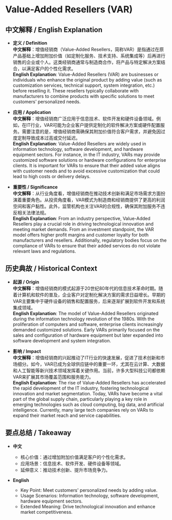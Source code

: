 # Value-Added Resellers (VAR)

## 中文解释 / English Explanation

* **定义 / Definition**  
  **中文解释**：增值经销商（Value-Added Resellers，简称VAR）是指通过在原产品基础上增加附加价值（如定制化服务、技术支持、系统集成等）后再进行销售的企业或个人。这类经销商通常与制造商合作，将产品与特定解决方案结合，以满足客户的个性化需求。  
  **English Explanation**: Value-Added Resellers (VAR) are businesses or individuals who enhance the original product by adding value (such as customization services, technical support, system integration, etc.) before reselling it. These resellers typically collaborate with manufacturers to combine products with specific solutions to meet customers' personalized needs.

* **应用 / Application**  
  **中文解释**：增值经销商广泛应用于信息技术、软件开发和硬件设备领域。例如，在IT行业，VAR可能为企业客户提供定制化的软件解决方案或硬件配置服务。需要注意的是，增值经销商需确保其附加价值符合客户需求，并避免因过度定制导致成本过高或交付延迟。  
  **English Explanation**: Value-Added Resellers are widely used in information technology, software development, and hardware equipment sectors. For instance, in the IT industry, VARs may provide customized software solutions or hardware configurations for enterprise clients. It is important for VARs to ensure that their added value aligns with customer needs and to avoid excessive customization that could lead to high costs or delivery delays.

* **重要性 / Significance**  
  **中文解释**：从行业角度看，增值经销商在推动技术创新和满足市场需求方面扮演着重要角色。从投资角度看，VAR模式为制造商和经销商提供了更高的利润空间和客户黏性。此外，监管机构也关注VAR的合规性，确保其附加服务不违反相关法律法规。  
  **English Explanation**: From an industry perspective, Value-Added Resellers play a crucial role in driving technological innovation and meeting market demands. From an investment standpoint, the VAR model offers higher profit margins and customer loyalty for both manufacturers and resellers. Additionally, regulatory bodies focus on the compliance of VARs to ensure that their added services do not violate relevant laws and regulations.

## 历史典故 / Historical Context

* **起源 / Origin**  
  **中文解释**：增值经销商的模式起源于20世纪80年代的信息技术革命时期。随着计算机和软件的普及，企业客户对定制化解决方案的需求日益增长。早期的VAR主要集中于硬件设备的销售和配置服务，后来逐渐扩展到软件开发和系统集成领域。  
  **English Explanation**: The model of Value-Added Resellers originated during the information technology revolution of the 1980s. With the proliferation of computers and software, enterprise clients increasingly demanded customized solutions. Early VARs primarily focused on the sales and configuration of hardware equipment but later expanded into software development and system integration.

* **影响 / Impact**  
  **中文解释**：增值经销商的兴起推动了IT行业的快速发展，促进了技术创新和市场细分。如今，VAR已成为全球供应链中的重要一环，尤其在云计算、大数据和人工智能等新兴技术领域发挥着关键作用。当前，许多大型科技公司都依赖VAR来扩展其市场覆盖范围和服务能力。  
  **English Explanation**: The rise of Value-Added Resellers has accelerated the rapid development of the IT industry, fostering technological innovation and market segmentation. Today, VARs have become a vital part of the global supply chain, particularly playing a key role in emerging technologies such as cloud computing, big data, and artificial intelligence. Currently, many large tech companies rely on VARs to expand their market reach and service capabilities.

## 要点总结 / Takeaway

* **中文**  
  - 核心价值：通过增加附加价值满足客户的个性化需求。  
  - 应用场景：信息技术、软件开发、硬件设备等领域。  
  - 延伸意义：推动技术创新、提升市场竞争力。

* **English**  
  - Key Point: Meet customers' personalized needs by adding value.  
  - Usage Scenarios: Information technology, software development, hardware equipment sectors.  
  - Extended Meaning: Drive technological innovation and enhance market competitiveness.